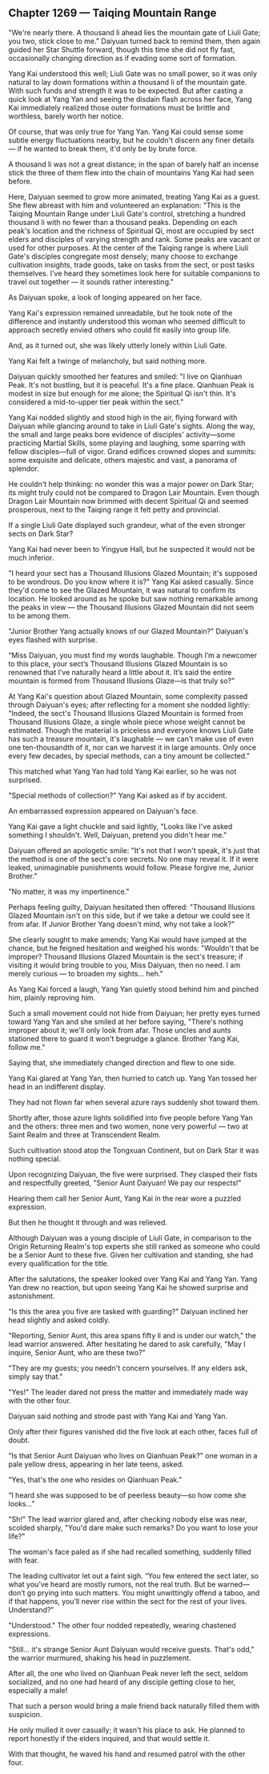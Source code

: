 ## Chapter 1269 — Taiqing Mountain Range

"We're nearly there. A thousand li ahead lies the mountain gate of Liuli Gate; you two, stick close to me." Daiyuan turned back to remind them, then again guided her Star Shuttle forward, though this time she did not fly fast, occasionally changing direction as if evading some sort of formation.

Yang Kai understood this well; Liuli Gate was no small power, so it was only natural to lay down formations within a thousand li of the mountain gate. With such funds and strength it was to be expected. But after casting a quick look at Yang Yan and seeing the disdain flash across her face, Yang Kai immediately realized those outer formations must be brittle and worthless, barely worth her notice.

Of course, that was only true for Yang Yan. Yang Kai could sense some subtle energy fluctuations nearby, but he couldn't discern any finer details — if he wanted to break them, it'd only be by brute force.

A thousand li was not a great distance; in the span of barely half an incense stick the three of them flew into the chain of mountains Yang Kai had seen before.

Here, Daiyuan seemed to grow more animated, treating Yang Kai as a guest. She flew abreast with him and volunteered an explanation: "This is the Taiqing Mountain Range under Liuli Gate's control, stretching a hundred thousand li with no fewer than a thousand peaks. Depending on each peak's location and the richness of Spiritual Qi, most are occupied by sect elders and disciples of varying strength and rank. Some peaks are vacant or used for other purposes. At the center of the Taiqing range is where Liuli Gate's disciples congregate most densely; many choose to exchange cultivation insights, trade goods, take on tasks from the sect, or post tasks themselves. I've heard they sometimes look here for suitable companions to travel out together — it sounds rather interesting."

As Daiyuan spoke, a look of longing appeared on her face.

Yang Kai's expression remained unreadable, but he took note of the difference and instantly understood this woman who seemed difficult to approach secretly envied others who could fit easily into group life.

And, as it turned out, she was likely utterly lonely within Liuli Gate.

Yang Kai felt a twinge of melancholy, but said nothing more.

Daiyuan quickly smoothed her features and smiled: "I live on Qianhuan Peak. It's not bustling, but it is peaceful. It's a fine place. Qianhuan Peak is modest in size but enough for me alone; the Spiritual Qi isn't thin. It's considered a mid-to-upper tier peak within the sect."

Yang Kai nodded slightly and stood high in the air, flying forward with Daiyuan while glancing around to take in Liuli Gate's sights. Along the way, the small and large peaks bore evidence of disciples' activity—some practicing Martial Skills, some playing and laughing, some sparring with fellow disciples—full of vigor. Grand edifices crowned slopes and summits: some exquisite and delicate, others majestic and vast, a panorama of splendor.

He couldn't help thinking: no wonder this was a major power on Dark Star; its might truly could not be compared to Dragon Lair Mountain. Even though Dragon Lair Mountain now brimmed with decent Spiritual Qi and seemed prosperous, next to the Taiqing range it felt petty and provincial.

If a single Liuli Gate displayed such grandeur, what of the even stronger sects on Dark Star?

Yang Kai had never been to Yingyue Hall, but he suspected it would not be much inferior.

"I heard your sect has a Thousand Illusions Glazed Mountain; it's supposed to be wondrous. Do you know where it is?" Yang Kai asked casually. Since they'd come to see the Glazed Mountain, it was natural to confirm its location. He looked around as he spoke but saw nothing remarkable among the peaks in view — the Thousand Illusions Glazed Mountain did not seem to be among them.

"Junior Brother Yang actually knows of our Glazed Mountain?" Daiyuan's eyes flashed with surprise.

“Miss Daiyuan, you must find my words laughable. Though I’m a newcomer to this place, your sect’s Thousand Illusions Glazed Mountain is so renowned that I’ve naturally heard a little about it. It’s said the entire mountain is formed from Thousand Illusions Glaze—is that truly so?”

At Yang Kai's question about Glazed Mountain, some complexity passed through Daiyuan's eyes; after reflecting for a moment she nodded lightly: "Indeed, the sect's Thousand Illusions Glazed Mountain is formed from Thousand Illusions Glaze, a single whole piece whose weight cannot be estimated. Though the material is priceless and everyone knows Liuli Gate has such a treasure mountain, it's laughable — we can't make use of even one ten-thousandth of it, nor can we harvest it in large amounts. Only once every few decades, by special methods, can a tiny amount be collected."

This matched what Yang Yan had told Yang Kai earlier, so he was not surprised.

"Special methods of collection?" Yang Kai asked as if by accident.

An embarrassed expression appeared on Daiyuan's face.

Yang Kai gave a light chuckle and said lightly, "Looks like I've asked something I shouldn't. Well, Daiyuan, pretend you didn't hear me."

Daiyuan offered an apologetic smile: "It's not that I won't speak, it's just that the method is one of the sect's core secrets. No one may reveal it. If it were leaked, unimaginable punishments would follow. Please forgive me, Junior Brother."

"No matter, it was my impertinence."

Perhaps feeling guilty, Daiyuan hesitated then offered: "Thousand Illusions Glazed Mountain isn't on this side, but if we take a detour we could see it from afar. If Junior Brother Yang doesn't mind, why not take a look?"

She clearly sought to make amends; Yang Kai would have jumped at the chance, but he feigned hesitation and weighed his words: "Wouldn't that be improper? Thousand Illusions Glazed Mountain is the sect's treasure; if visiting it would bring trouble to you, Miss Daiyuan, then no need. I am merely curious — to broaden my sights… heh."

As Yang Kai forced a laugh, Yang Yan quietly stood behind him and pinched him, plainly reproving him.

Such a small movement could not hide from Daiyuan; her pretty eyes turned toward Yang Yan and she smiled at her before saying, "There's nothing improper about it; we'll only look from afar. Those uncles and aunts stationed there to guard it won't begrudge a glance. Brother Yang Kai, follow me."

Saying that, she immediately changed direction and flew to one side.

Yang Kai glared at Yang Yan, then hurried to catch up. Yang Yan tossed her head in an indifferent display.

They had not flown far when several azure rays suddenly shot toward them.

Shortly after, those azure lights solidified into five people before Yang Yan and the others: three men and two women, none very powerful — two at Saint Realm and three at Transcendent Realm.

Such cultivation stood atop the Tongxuan Continent, but on Dark Star it was nothing special.

Upon recognizing Daiyuan, the five were surprised. They clasped their fists and respectfully greeted, "Senior Aunt Daiyuan! We pay our respects!"

Hearing them call her Senior Aunt, Yang Kai in the rear wore a puzzled expression.

But then he thought it through and was relieved.

Although Daiyuan was a young disciple of Liuli Gate, in comparison to the Origin Returning Realm's top experts she still ranked as someone who could be a Senior Aunt to these five. Given her cultivation and standing, she had every qualification for the title.

After the salutations, the speaker looked over Yang Kai and Yang Yan. Yang Yan drew no reaction, but upon seeing Yang Kai he showed surprise and astonishment.

"Is this the area you five are tasked with guarding?" Daiyuan inclined her head slightly and asked coldly.

"Reporting, Senior Aunt, this area spans fifty li and is under our watch," the lead warrior answered. After hesitating he dared to ask carefully, "May I inquire, Senior Aunt, who are these two?"

"They are my guests; you needn't concern yourselves. If any elders ask, simply say that."

"Yes!" The leader dared not press the matter and immediately made way with the other four.

Daiyuan said nothing and strode past with Yang Kai and Yang Yan.

Only after their figures vanished did the five look at each other, faces full of doubt.

"Is that Senior Aunt Daiyuan who lives on Qianhuan Peak?" one woman in a pale yellow dress, appearing in her late teens, asked.

"Yes, that's the one who resides on Qianhuan Peak."

“I heard she was supposed to be of peerless beauty—so how come she looks…”

"Sh!" The lead warrior glared and, after checking nobody else was near, scolded sharply, "You'd dare make such remarks? Do you want to lose your life?"

The woman's face paled as if she had recalled something, suddenly filled with fear.

The leading cultivator let out a faint sigh. “You few entered the sect later, so what you’ve heard are mostly rumors, not the real truth. But be warned—don’t go prying into such matters. You might unwittingly offend a taboo, and if that happens, you’ll never rise within the sect for the rest of your lives. Understand?”

"Understood." The other four nodded repeatedly, wearing chastened expressions.

"Still… it's strange Senior Aunt Daiyuan would receive guests. That's odd," the warrior murmured, shaking his head in puzzlement.

After all, the one who lived on Qianhuan Peak never left the sect, seldom socialized, and no one had heard of any disciple getting close to her, especially a male!

That such a person would bring a male friend back naturally filled them with suspicion.

He only mulled it over casually; it wasn't his place to ask. He planned to report honestly if the elders inquired, and that would settle it.

With that thought, he waved his hand and resumed patrol with the other four.